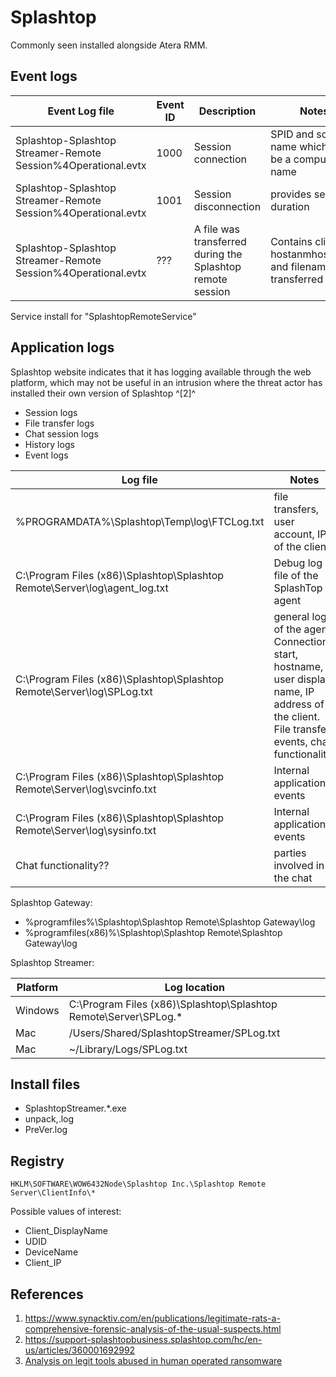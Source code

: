 # Splashtop

Commonly seen installed alongside Atera RMM.

## Event logs

|Event Log file| Event ID | Description | Notes
|-|-|-|-|
|Splashtop-Splashtop Streamer-Remote Session%4Operational.evtx|1000| Session connection| SPID and source name which may be a computer name|
|Splashtop-Splashtop Streamer-Remote Session%4Operational.evtx|1001| Session disconnection| provides session duration|
|Splashtop-Splashtop Streamer-Remote Session%4Operational.evtx|???| A file was transferred during the Splashtop remote session| Contains client hostanmhostname and filename transferred|

Service install for "SplashtopRemoteService"

## Application logs

Splashtop website indicates that it has logging available through the web platform, which may not be useful in an intrusion where the threat actor has installed their own version of Splashtop ^[2]^

* Session logs
* File transfer logs
* Chat session logs
* History logs
* Event logs

|Log file|Notes|Timestamp
|-|-|-
|%PROGRAMDATA%\Splashtop\Temp\log\FTCLog.txt|file transfers, user account, IP of the client|YYYY-MM-DD HH:MM:SS|
|C:\Program Files (x86)\Splashtop\Splashtop Remote\Server\log\agent_log.txt| Debug log file of the SplashTop agent||
|C:\Program Files (x86)\Splashtop\Splashtop Remote\Server\log\SPLog.txt| general logs of the agent. Connection start, hostname, user display name, IP address of the client. File transfer events, chat functionality.|mmm d HH:MM:SS (no year)
|C:\Program Files (x86)\Splashtop\Splashtop Remote\Server\log\svcinfo.txt|Internal application events|
|C:\Program Files (x86)\Splashtop\Splashtop Remote\Server\log\sysinfo.txt|Internal application events|
|Chat functionality??|parties involved in the chat|\[HH:MM\]

Splashtop Gateway:

* %programfiles%\Splashtop\Splashtop Remote\Splashtop Gateway\log
* %programfiles(x86)%\Splashtop\Splashtop Remote\Splashtop Gateway\log

Splashtop Streamer:

|Platform|Log location
|-|-
Windows | C:\Program Files (x86)\Splashtop\Splashtop Remote\Server\SPLog.*
Mac | /Users/Shared/SplashtopStreamer/SPLog.txt
Mac | ~/Library/Logs/SPLog.txt

## Install files

* SplashtopStreamer.*.exe
* unpack,.log
* PreVer.log

## Registry

`HKLM\SOFTWARE\WOW6432Node\Splashtop Inc.\Splashtop Remote Server\ClientInfo\*`

Possible values of interest:

* Client_DisplayName
* UDID
* DeviceName
* Client_IP

## References

1. https://www.synacktiv.com/en/publications/legitimate-rats-a-comprehensive-forensic-analysis-of-the-usual-suspects.html
1. https://support-splashtopbusiness.splashtop.com/hc/en-us/articles/360001692992
1. [Analysis on legit tools abused in human operated ransomware](https://jsac.jpcert.or.jp/archive/2023/pdf/JSAC2023_1_1_yamashige-nakatani-tanaka_en.pdf)